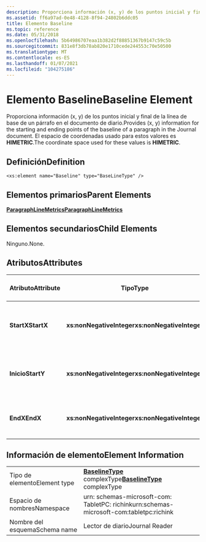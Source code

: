 ```yaml
---
description: Proporciona información (x, y) de los puntos inicial y final de la línea de base de un párrafo en el documento de diario. El espacio de coordenadas usado para estos valores es HIMETRIC.
ms.assetid: ff6a97ad-0e48-4128-8f94-24802b6ddc05
title: Elemento Baseline
ms.topic: reference
ms.date: 05/31/2018
ms.openlocfilehash: 5b64986707eaa1b382d2f88851367b9147c59c5b
ms.sourcegitcommit: 831e8f3db78ab820e1710cede244553c70e50500
ms.translationtype: MT
ms.contentlocale: es-ES
ms.lasthandoff: 01/07/2021
ms.locfileid: "104275186"
---
```

# <a name="baseline-element"></a><span data-ttu-id="6e66b-104">Elemento Baseline</span><span class="sxs-lookup"><span data-stu-id="6e66b-104">Baseline Element</span></span>

<span data-ttu-id="6e66b-105">Proporciona información (x, y) de los puntos inicial y final de la línea de base de un párrafo en el documento de diario.</span><span class="sxs-lookup"><span data-stu-id="6e66b-105">Provides (x, y) information for the starting and ending points of the baseline of a paragraph in the Journal document.</span></span> <span data-ttu-id="6e66b-106">El espacio de coordenadas usado para estos valores es **HIMETRIC**.</span><span class="sxs-lookup"><span data-stu-id="6e66b-106">The coordinate space used for these values is **HIMETRIC**.</span></span>

## <a name="definition"></a><span data-ttu-id="6e66b-107">Definición</span><span class="sxs-lookup"><span data-stu-id="6e66b-107">Definition</span></span>

``` syntax
<xs:element name="Baseline" type="BaseLineType" />
```

## <a name="parent-elements"></a><span data-ttu-id="6e66b-108">Elementos primarios</span><span class="sxs-lookup"><span data-stu-id="6e66b-108">Parent Elements</span></span>

[<span data-ttu-id="6e66b-109">**ParagraphLineMetrics**</span><span class="sxs-lookup"><span data-stu-id="6e66b-109">**ParagraphLineMetrics**</span></span>](paragraphlinemetrics-element.md)

## <a name="child-elements"></a><span data-ttu-id="6e66b-110">Elementos secundarios</span><span class="sxs-lookup"><span data-stu-id="6e66b-110">Child Elements</span></span>

<span data-ttu-id="6e66b-111">Ninguno.</span><span class="sxs-lookup"><span data-stu-id="6e66b-111">None.</span></span>

## <a name="attributes"></a><span data-ttu-id="6e66b-112">Atributos</span><span class="sxs-lookup"><span data-stu-id="6e66b-112">Attributes</span></span>



| <span data-ttu-id="6e66b-113">Atributo</span><span class="sxs-lookup"><span data-stu-id="6e66b-113">Attribute</span></span>  | <span data-ttu-id="6e66b-114">Tipo</span><span class="sxs-lookup"><span data-stu-id="6e66b-114">Type</span></span>                      | <span data-ttu-id="6e66b-115">Obligatorio</span><span class="sxs-lookup"><span data-stu-id="6e66b-115">Required</span></span> | <span data-ttu-id="6e66b-116">Descripción</span><span class="sxs-lookup"><span data-stu-id="6e66b-116">Description</span></span>                                                      | <span data-ttu-id="6e66b-117">Valores posibles</span><span class="sxs-lookup"><span data-stu-id="6e66b-117">Possible Values</span></span>           |
|------------|---------------------------|----------|------------------------------------------------------------------|---------------------------|
| <span data-ttu-id="6e66b-118">**StartX**</span><span class="sxs-lookup"><span data-stu-id="6e66b-118">**StartX**</span></span> | <span data-ttu-id="6e66b-119">**xs:nonNegativeInteger**</span><span class="sxs-lookup"><span data-stu-id="6e66b-119">**xs:nonNegativeInteger**</span></span> | <span data-ttu-id="6e66b-120">Obligatorio</span><span class="sxs-lookup"><span data-stu-id="6e66b-120">Required</span></span> | <span data-ttu-id="6e66b-121">Valor X del punto que marca el principio de la línea base.</span><span class="sxs-lookup"><span data-stu-id="6e66b-121">The X value for the point marking the beginning of the baseline.</span></span> | <span data-ttu-id="6e66b-122">Cualquier entero no negativo.</span><span class="sxs-lookup"><span data-stu-id="6e66b-122">Any non-negative integer.</span></span> |
| <span data-ttu-id="6e66b-123">**Inicio**</span><span class="sxs-lookup"><span data-stu-id="6e66b-123">**StartY**</span></span> | <span data-ttu-id="6e66b-124">**xs:nonNegativeInteger**</span><span class="sxs-lookup"><span data-stu-id="6e66b-124">**xs:nonNegativeInteger**</span></span> | <span data-ttu-id="6e66b-125">Obligatorio</span><span class="sxs-lookup"><span data-stu-id="6e66b-125">Required</span></span> | <span data-ttu-id="6e66b-126">Valor Y para el punto que marca el principio de la línea base.</span><span class="sxs-lookup"><span data-stu-id="6e66b-126">The Y value for the point marking the beginning of the baseline.</span></span> | <span data-ttu-id="6e66b-127">Cualquier entero no negativo.</span><span class="sxs-lookup"><span data-stu-id="6e66b-127">Any non-negative integer.</span></span> |
| <span data-ttu-id="6e66b-128">**EndX**</span><span class="sxs-lookup"><span data-stu-id="6e66b-128">**EndX**</span></span>   | <span data-ttu-id="6e66b-129">**xs:nonNegativeInteger**</span><span class="sxs-lookup"><span data-stu-id="6e66b-129">**xs:nonNegativeInteger**</span></span> | <span data-ttu-id="6e66b-130">Obligatorio</span><span class="sxs-lookup"><span data-stu-id="6e66b-130">Required</span></span> | <span data-ttu-id="6e66b-131">Valor X del punto que marca el final de la línea base.</span><span class="sxs-lookup"><span data-stu-id="6e66b-131">The X value for the point marking the end of the baseline.</span></span>       | <span data-ttu-id="6e66b-132">Cualquier entero no negativo.</span><span class="sxs-lookup"><span data-stu-id="6e66b-132">Any non-negative integer.</span></span> |



 

## <a name="element-information"></a><span data-ttu-id="6e66b-133">Información de elemento</span><span class="sxs-lookup"><span data-stu-id="6e66b-133">Element Information</span></span>



|              |                                                               |
|--------------|---------------------------------------------------------------|
| <span data-ttu-id="6e66b-134">Tipo de elemento</span><span class="sxs-lookup"><span data-stu-id="6e66b-134">Element type</span></span> | <span data-ttu-id="6e66b-135">[**BaselineType**](baselinetype-complex-type.md) complexType</span><span class="sxs-lookup"><span data-stu-id="6e66b-135">[**BaselineType**](baselinetype-complex-type.md) complexType</span></span> |
| <span data-ttu-id="6e66b-136">Espacio de nombres</span><span class="sxs-lookup"><span data-stu-id="6e66b-136">Namespace</span></span>    | <span data-ttu-id="6e66b-137">urn: schemas-microsoft-com: TabletPC: richink</span><span class="sxs-lookup"><span data-stu-id="6e66b-137">urn:schemas-microsoft-com:tabletpc:richink</span></span>                    |
| <span data-ttu-id="6e66b-138">Nombre del esquema</span><span class="sxs-lookup"><span data-stu-id="6e66b-138">Schema name</span></span>  | <span data-ttu-id="6e66b-139">Lector de diario</span><span class="sxs-lookup"><span data-stu-id="6e66b-139">Journal Reader</span></span>                                                |



 

 

 



